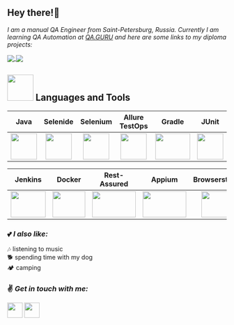 ## Hey there!:candy:

*I am a manual QA Engineer from Saint-Petersburg, Russia. Currently I am learning QA Automation at [QA.GURU](https://qa.guru/) and here are some links to my diploma projects:* 

<a href="https://github.com/aafanasyevaa/UI_API_Diploma">
  <img align="center" src="https://github-readme-stats.vercel.app/api/pin/?username=aafanasyevaa&repo=UI_API_Diploma&theme=tokyonight" />
</a>
<a href="https://github.com/aafanasyevaa/Mobile_Tests_Diploma">
  <img align="center" src="https://github-readme-stats.vercel.app/api/pin/?username=aafanasyevaa&repo=Mobile_Tests_Diploma&theme=tokyonight" />
</a>


## <img src="https://media.giphy.com/media/USV0ym3bVWQJJmNu3N/giphy.gif" width="60" height="60" /> Languages and Tools

| Java | Selenide  | Selenium  | Allure TestOps| Gradle |  JUnit | 
| :---:| :------:  | :-------: | :----------:   | :----: |:---: |
|<img src="https://github.com/aafanasyevaa/aafanasyevaa/blob/main/media/Java.png" width="60" height="60" />| <img src="https://github.com/aafanasyevaa/aafanasyevaa/blob/main/media/Selenide.jpg" width="60" height="60" /> | <img src="https://github.com/aafanasyevaa/aafanasyevaa/blob/main/media/Selenium.png" width="60" height="60" /> | <img src="https://github.com/aafanasyevaa/aafanasyevaa/blob/main/media/Allure.jpg" width="60" height="60" /> | <img src="https://github.com/aafanasyevaa/aafanasyevaa/blob/main/media/Gradle.png" width="80" height="60" /> | <img src="https://github.com/aafanasyevaa/aafanasyevaa/blob/main/media/Junit.png" width="60" height="60" /> |

| Jenkins | Docker | Rest-Assured  | Appium  | Browserstack | 
| :------:|:------:| :-----------: | :-----: | :----------: | 
| <img src="https://github.com/aafanasyevaa/aafanasyevaa/blob/main/media/Jenkins.jpg" width="80" height="60" /> | <img src="https://github.com/aafanasyevaa/aafanasyevaa/blob/main/media/Docker.png" width="75" height="60" />| <img src="https://github.com/aafanasyevaa/aafanasyevaa/blob/main/media/Rest-Assured.png" width="100" height="60" /> |<img src="https://github.com/aafanasyevaa/aafanasyevaa/blob/main/media/Appium.png" width="100" height="60" /> |<img src="https://github.com/aafanasyevaa/aafanasyevaa/blob/main/media/Browserstack.jpg" width="70" height="60" /> |  

### 	:two_hearts: *I also like:*  
:notes: listening to music  
:dog2: spending time with my dog  
:camping: camping  


### :v: *Get in touch with me:* 
<p align="left">
<a href="https://twitter.com/nnaaaastya?t=rDl2UHN76MY634Lzh5vUuA&s=09" target="blank"><img align="center" src="https://cdn-icons-png.flaticon.com/512/124/124021.png" alt="" height="35" width="35" /></a>
<!-- <a href="your link" target="blank"><img align="center" src="https://cdn.jsdelivr.net/npm/simple-icons@3.0.1/icons/linkedin.svg" alt="" height="30" width="40" /></a> -->
<a href="https://instagram.com/_.miss.fortune_?utm_medium=copy_link" target="blank"><img align="center" src="https://i.pinimg.com/564x/f6/c1/b5/f6c1b519fccff73506fae09c11b1e6b7.jpg" alt="" height="35" width="35" /></a>
</p>

